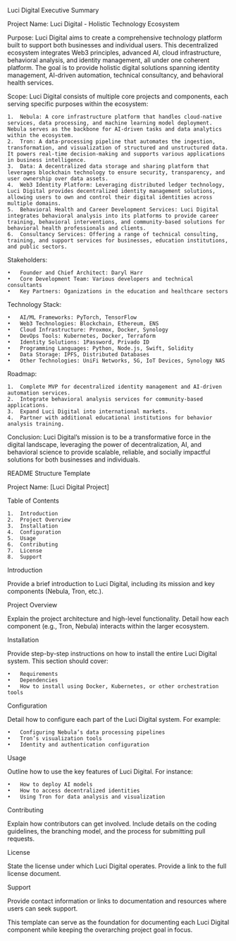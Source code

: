 Luci Digital Executive Summary

Project Name: Luci Digital - Holistic Technology Ecosystem

Purpose:
Luci Digital aims to create a comprehensive technology platform built to support both businesses and individual users. This decentralized ecosystem integrates Web3 principles, advanced AI, cloud infrastructure, behavioral analysis, and identity management, all under one coherent platform. The goal is to provide holistic digital solutions spanning identity management, AI-driven automation, technical consultancy, and behavioral health services.

Scope:
Luci Digital consists of multiple core projects and components, each serving specific purposes within the ecosystem:

	1.	Nebula: A core infrastructure platform that handles cloud-native services, data processing, and machine learning model deployment. Nebula serves as the backbone for AI-driven tasks and data analytics within the ecosystem.
	2.	Tron: A data-processing pipeline that automates the ingestion, transformation, and visualization of structured and unstructured data. It powers real-time decision-making and supports various applications in business intelligence.
	3.	Data: A decentralized data storage and sharing platform that leverages blockchain technology to ensure security, transparency, and user ownership over data assets.
	4.	Web3 Identity Platform: Leveraging distributed ledger technology, Luci Digital provides decentralized identity management solutions, allowing users to own and control their digital identities across multiple domains.
	5.	Behavioral Health and Career Development Services: Luci Digital integrates behavioral analysis into its platforms to provide career training, behavioral interventions, and community-based solutions for behavioral health professionals and clients.
	6.	Consultancy Services: Offering a range of technical consulting, training, and support services for businesses, education institutions, and public sectors.

Stakeholders:

	•	Founder and Chief Architect: Daryl Harr
	•	Core Development Team: Various developers and technical consultants
	•	Key Partners: Oganizations in the education and healthcare sectors

Technology Stack:

	•	AI/ML Frameworks: PyTorch, TensorFlow
	•	Web3 Technologies: Blockchain, Ethereum, ENS
	•	Cloud Infrastructure: Proxmox, Docker, Synology
	•	DevOps Tools: Kubernetes, Docker, Terraform
	•	Identity Solutions: 1Password, Privado ID
	•	Programming Languages: Python, Node.js, Swift, Solidity
	•	Data Storage: IPFS, Distributed Databases
	•	Other Technologies: UniFi Networks, 5G, IoT Devices, Synology NAS

Roadmap:

	1.	Complete MVP for decentralized identity management and AI-driven automation services.
	2.	Integrate behavioral analysis services for community-based applications.
	3.	Expand Luci Digital into international markets.
	4.	Partner with additional educational institutions for behavior analysis training.

Conclusion:
Luci Digital’s mission is to be a transformative force in the digital landscape, leveraging the power of decentralization, AI, and behavioral science to provide scalable, reliable, and socially impactful solutions for both businesses and individuals.

README Structure Template

Project Name: [Luci Digital Project]

Table of Contents

	1.	Introduction
	2.	Project Overview
	3.	Installation
	4.	Configuration
	5.	Usage
	6.	Contributing
	7.	License
	8.	Support

Introduction

Provide a brief introduction to Luci Digital, including its mission and key components (Nebula, Tron, etc.).

Project Overview

Explain the project architecture and high-level functionality. Detail how each component (e.g., Tron, Nebula) interacts within the larger ecosystem.

Installation

Provide step-by-step instructions on how to install the entire Luci Digital system. This section should cover:

	•	Requirements
	•	Dependencies
	•	How to install using Docker, Kubernetes, or other orchestration tools

Configuration

Detail how to configure each part of the Luci Digital system. For example:

	•	Configuring Nebula’s data processing pipelines
	•	Tron’s visualization tools
	•	Identity and authentication configuration

Usage

Outline how to use the key features of Luci Digital. For instance:

	•	How to deploy AI models
	•	How to access decentralized identities
	•	Using Tron for data analysis and visualization

Contributing

Explain how contributors can get involved. Include details on the coding guidelines, the branching model, and the process for submitting pull requests.

License

State the license under which Luci Digital operates. Provide a link to the full license document.

Support

Provide contact information or links to documentation and resources where users can seek support.

This template can serve as the foundation for documenting each Luci Digital component while keeping the overarching project goal in focus.
